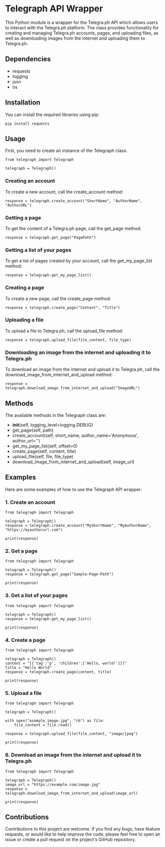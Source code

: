 # Telegraph API Wrapper

This Python module is a wrapper for the Telegra.ph API which allows users to interact with the Telegra.ph platform. The class provides functionality for creating and managing Telegra.ph accounts, pages, and uploading files, as well as downloading images from the internet and uploading them to Telegra.ph.

## Dependencies
- requests
- logging
- json
- os

## Installation
You can install the required libraries using pip:

    pip install requests

## Usage

First, you need to create an instance of the Telegraph class:

    from telegraph import Telegraph

    telegraph = Telegraph()

### Creating an account
To create a new account, call the create_account method:

    response = telegraph.create_account("ShortName", "AuthorName", "AuthorURL")

### Getting a page
To get the content of a Telegra.ph page, call the get_page method:

    response = telegraph.get_page("PagePath")

### Getting a list of your pages
To get a list of pages created by your account, call the get_my_page_list method:

    response = telegraph.get_my_page_list()

### Creating a page
To create a new page, call the create_page method:

    response = telegraph.create_page("Content", "Title")

### Uploading a file
To upload a file to Telegra.ph, call the upload_file method:

    response = telegraph.upload_file(file_content, file_type)

### Downloading an image from the internet and uploading it to Telegra.ph
To download an image from the internet and upload it to Telegra.ph, call the download_image_from_internet_and_upload method:

    response = telegraph.download_image_from_internet_and_upload("ImageURL")

## Methods
The available methods in the Telegraph class are:

- __init__(self, logging_level=logging.DEBUG)
- get_page(self, path)
- create_account(self, short_name, author_name='Anonymous', author_url='')
- get_my_page_list(self, offset=0)
- create_page(self, content, title)
- upload_file(self, file, file_type)
- download_image_from_internet_and_upload(self, image_url)

## Examples
Here are some examples of how to use the Telegraph API wrapper:

### 1. Create an account
    from telegraph import Telegraph

    telegraph = Telegraph()
    response = telegraph.create_account("MyShortName", "MyAuthorName", "https://myauthorurl.com")

    print(response)

### 2. Get a page
    from telegraph import Telegraph

    telegraph = Telegraph()
    response = telegraph.get_page("Sample-Page-Path")

    print(response)

### 3. Get a list of your pages
    from telegraph import Telegraph

    telegraph = Telegraph()
    response = telegraph.get_my_page_list()

    print(response)

### 4. Create a page
    from telegraph import Telegraph

    telegraph = Telegraph()
    content = "[{'tag':'p', 'children':['Hello, world!']}]"
    title = "Hello World"
    response = telegraph.create_page(content, title)

    print(response)

### 5. Upload a file
    from telegraph import Telegraph

    telegraph = Telegraph()

    with open("example_image.jpg", "rb") as file:
        file_content = file.read()

    response = telegraph.upload_file(file_content, "image/jpeg")

    print(response)

### 6. Download an image from the internet and upload it to Telegra.ph
    from telegraph import Telegraph

    telegraph = Telegraph()
    image_url = "https://example.com/image.jpg"
    response = telegraph.download_image_from_internet_and_upload(image_url)

    print(response)

## Contributions
Contributions to this project are welcome. If you find any bugs, have feature requests, or would like to help improve the code, please feel free to open an issue or create a pull request on the project's GitHub repository.